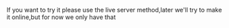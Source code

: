 If you want to try it please use the live server method,later we'll try to make it online,but for now we only have that 
